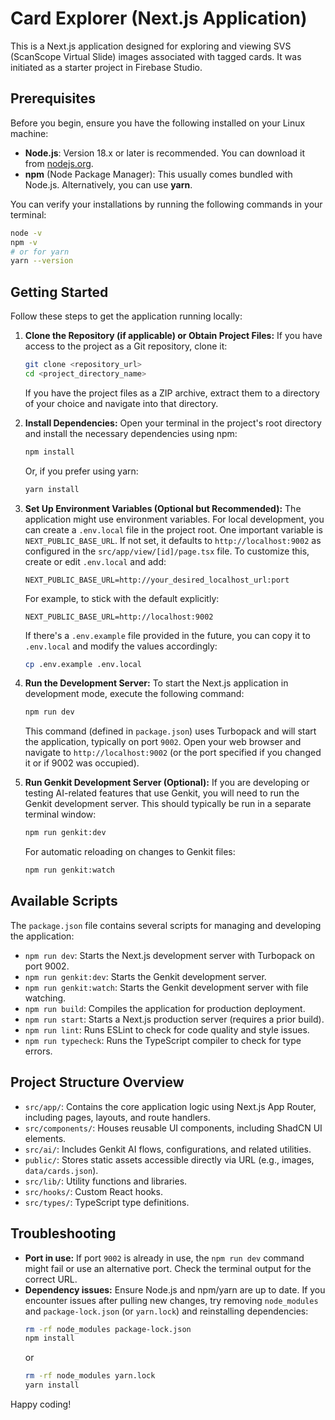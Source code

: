# Card Explorer (Next.js Application)

This is a Next.js application designed for exploring and viewing SVS (ScanScope Virtual Slide) images associated with tagged cards. It was initiated as a starter project in Firebase Studio.

## Prerequisites

Before you begin, ensure you have the following installed on your Linux machine:

*   **Node.js**: Version 18.x or later is recommended. You can download it from [nodejs.org](https://nodejs.org/).
*   **npm** (Node Package Manager): This usually comes bundled with Node.js.
    Alternatively, you can use **yarn**.

You can verify your installations by running the following commands in your terminal:
```bash
node -v
npm -v
# or for yarn
yarn --version
```

## Getting Started

Follow these steps to get the application running locally:

1.  **Clone the Repository (if applicable) or Obtain Project Files:**
    If you have access to the project as a Git repository, clone it:
    ```bash
    git clone <repository_url>
    cd <project_directory_name>
    ```
    If you have the project files as a ZIP archive, extract them to a directory of your choice and navigate into that directory.

2.  **Install Dependencies:**
    Open your terminal in the project's root directory and install the necessary dependencies using npm:
    ```bash
    npm install
    ```
    Or, if you prefer using yarn:
    ```bash
    yarn install
    ```

3.  **Set Up Environment Variables (Optional but Recommended):**
    The application might use environment variables. For local development, you can create a `.env.local` file in the project root.
    One important variable is `NEXT_PUBLIC_BASE_URL`. If not set, it defaults to `http://localhost:9002` as configured in the `src/app/view/[id]/page.tsx` file.
    To customize this, create or edit `.env.local` and add:
    ```
    NEXT_PUBLIC_BASE_URL=http://your_desired_localhost_url:port
    ```
    For example, to stick with the default explicitly:
    ```
    NEXT_PUBLIC_BASE_URL=http://localhost:9002
    ```
    If there's a `.env.example` file provided in the future, you can copy it to `.env.local` and modify the values accordingly:
    ```bash
    cp .env.example .env.local
    ```

4.  **Run the Development Server:**
    To start the Next.js application in development mode, execute the following command:
    ```bash
    npm run dev
    ```
    This command (defined in `package.json`) uses Turbopack and will start the application, typically on port `9002`.
    Open your web browser and navigate to `http://localhost:9002` (or the port specified if you changed it or if 9002 was occupied).

5.  **Run Genkit Development Server (Optional):**
    If you are developing or testing AI-related features that use Genkit, you will need to run the Genkit development server. This should typically be run in a separate terminal window:
    ```bash
    npm run genkit:dev
    ```
    For automatic reloading on changes to Genkit files:
    ```bash
    npm run genkit:watch
    ```

## Available Scripts

The `package.json` file contains several scripts for managing and developing the application:

*   `npm run dev`: Starts the Next.js development server with Turbopack on port 9002.
*   `npm run genkit:dev`: Starts the Genkit development server.
*   `npm run genkit:watch`: Starts the Genkit development server with file watching.
*   `npm run build`: Compiles the application for production deployment.
*   `npm run start`: Starts a Next.js production server (requires a prior build).
*   `npm run lint`: Runs ESLint to check for code quality and style issues.
*   `npm run typecheck`: Runs the TypeScript compiler to check for type errors.

## Project Structure Overview

*   `src/app/`: Contains the core application logic using Next.js App Router, including pages, layouts, and route handlers.
*   `src/components/`: Houses reusable UI components, including ShadCN UI elements.
*   `src/ai/`: Includes Genkit AI flows, configurations, and related utilities.
*   `public/`: Stores static assets accessible directly via URL (e.g., images, `data/cards.json`).
*   `src/lib/`: Utility functions and libraries.
*   `src/hooks/`: Custom React hooks.
*   `src/types/`: TypeScript type definitions.

## Troubleshooting

*   **Port in use:** If port `9002` is already in use, the `npm run dev` command might fail or use an alternative port. Check the terminal output for the correct URL.
*   **Dependency issues:** Ensure Node.js and npm/yarn are up to date. If you encounter issues after pulling new changes, try removing `node_modules` and `package-lock.json` (or `yarn.lock`) and reinstalling dependencies:
    ```bash
    rm -rf node_modules package-lock.json
    npm install
    ```
    or
    ```bash
    rm -rf node_modules yarn.lock
    yarn install
    ```

Happy coding!
